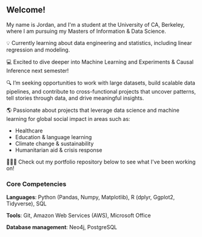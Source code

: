 ## Welcome!

My name is Jordan, and I'm a student at the University of CA, Berkeley, where I am pursuing my Masters of Information & Data Science.

💡 Currently learning about data engineering and statistics, including linear regression and modeling.

💻 Excited to dive deeper into Machine Learning and Experiments & Causal Inference next semester!

🔍 I’m seeking opportunities to work with large datasets, build scalable data pipelines, and contribute to cross-functional projects that uncover patterns, tell stories through data, and drive meaningful insights.

🌎 Passionate about projects that leverage data science and machine learning for global social impact in areas such as: 
  - Healthcare 
  - Education & language learning
  - Climate change & sustainability 
  - Humanitarian aid & crisis response 

👩🏼‍💻 Check out my portfolio repository below to see what I've been working on!

### Core Competencies

**Languages**: Python (Pandas, Numpy, Matplotlib), R (dplyr, Ggplot2, Tidyverse), SQL

**Tools**: Git, Amazon Web Services (AWS), Microsoft Office

**Database management**: Neo4j, PostgreSQL
<!--
**jandersen12/jandersen12** is a ✨ _special_ ✨ repository because its `README.md` (this file) appears on your GitHub profile.

Here are some ideas to get you started:

- 🔭 I’m currently working on ...
- 🌱 I’m currently learning ...
- 👯 I’m looking to collaborate on ...
- 🤔 I’m looking for help with ...
- 💬 Ask me about ...
- 📫 How to reach me: ...
- 😄 Pronouns: ...
- ⚡ Fun fact: ...
-->
